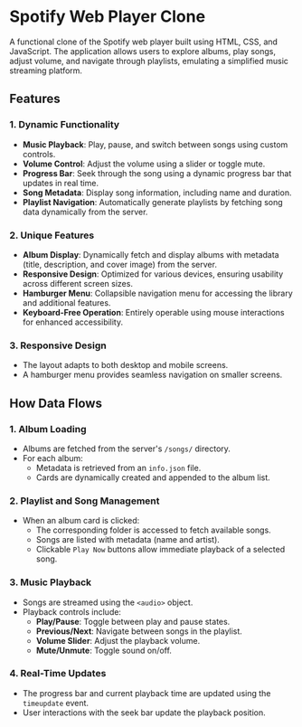 # Spotify Web Player Clone

A functional clone of the Spotify web player built using HTML, CSS, and JavaScript. The application allows users to explore albums, play songs, adjust volume, and navigate through playlists, emulating a simplified music streaming platform.

## Features

### 1. Dynamic Functionality
- **Music Playback**: Play, pause, and switch between songs using custom controls.
- **Volume Control**: Adjust the volume using a slider or toggle mute.
- **Progress Bar**: Seek through the song using a dynamic progress bar that updates in real time.
- **Song Metadata**: Display song information, including name and duration.
- **Playlist Navigation**: Automatically generate playlists by fetching song data dynamically from the server.

### 2. Unique Features
- **Album Display**: Dynamically fetch and display albums with metadata (title, description, and cover image) from the server.
- **Responsive Design**: Optimized for various devices, ensuring usability across different screen sizes.
- **Hamburger Menu**: Collapsible navigation menu for accessing the library and additional features.
- **Keyboard-Free Operation**: Entirely operable using mouse interactions for enhanced accessibility.

### 3. Responsive Design
- The layout adapts to both desktop and mobile screens.
- A hamburger menu provides seamless navigation on smaller screens.

## How Data Flows

### **1. Album Loading**
- Albums are fetched from the server's `/songs/` directory.
- For each album:
  - Metadata is retrieved from an `info.json` file.
  - Cards are dynamically created and appended to the album list.

### **2. Playlist and Song Management**
- When an album card is clicked:
  - The corresponding folder is accessed to fetch available songs.
  - Songs are listed with metadata (name and artist).
  - Clickable `Play Now` buttons allow immediate playback of a selected song.

### **3. Music Playback**
- Songs are streamed using the `<audio>` object.
- Playback controls include:
  - **Play/Pause**: Toggle between play and pause states.
  - **Previous/Next**: Navigate between songs in the playlist.
  - **Volume Slider**: Adjust the playback volume.
  - **Mute/Unmute**: Toggle sound on/off.

### **4. Real-Time Updates**
- The progress bar and current playback time are updated using the `timeupdate` event.
- User interactions with the seek bar update the playback position.
